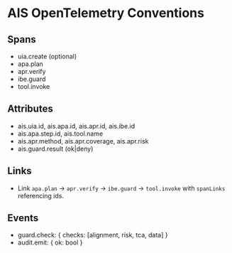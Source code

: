 # AIS OpenTelemetry Conventions

## Spans
- uia.create (optional)
- apa.plan
- apr.verify
- ibe.guard
- tool.invoke

## Attributes
- ais.uia.id, ais.apa.id, ais.apr.id, ais.ibe.id
- ais.apa.step.id, ais.tool.name
- ais.apr.method, ais.apr.coverage, ais.apr.risk
- ais.guard.result (ok|deny)

## Links
- Link `apa.plan` → `apr.verify` → `ibe.guard` → `tool.invoke` with `spanLinks` referencing ids.

## Events
- guard.check: { checks: [alignment, risk, tca, data] }
- audit.emit: { ok: bool }
